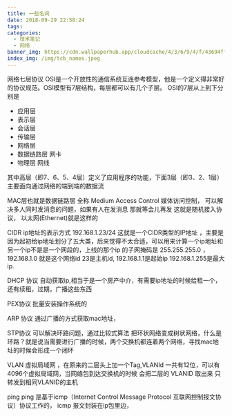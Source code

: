 ```yaml
---
title: 一些名词
date: 2018-09-29 22:58:24
tags:
categories: 
  - 技术笔记
  - 网络
banner_img: https://cdn.wallpaperhub.app/cloudcache/4/3/6/9/4/f/43694fffa324f1478712c2f6ce7dfccf76ca9a3e.jpg
index_img: /img/tcb_names.jpeg
---
```


网络七层协议
OSI是一个开放性的通信系统互连参考模型，他是一个定义得非常好的协议规范。OSI模型有7层结构，每层都可以有几个子层。 OSI的7层从上到下分别是 
- 应用层 
- 表示层
- 会话层
- 传输层
- 网络层
- 数据链路层 网卡
- 物理层  网线

其中高层（即7、6、5、4层）定义了应用程序的功能，下面3层（即3、2、1层）主要面向通过网络的端到端的数据流

MAC层也就是数据链路层  全称 Medium Access Control  媒体访问控制，
可以解决多人同时发消息的问题，如果有人在发消息 那就等会儿再发 这就是随机接入协议， 以太网(Ethernet)就是这样的


CIDR 
 ip地址的表示方式 192.168.1.23/24 这就是一个CIDR类型的IP地址 ，主要是因为起初给ip地址划分了五大类，后来觉得不太合适，可以用来计算一个ip地址和另一个ip不是是一个网段的，上线的那个ip 的子网掩码是 255.255.255.0 ，192.168.1.0 就是这个网络id 23是主机id, 192.168.1.1是起始ip 192.168.1.255是最大ip.

DHCP 协议
自动获取ip,相当于是一个房产中介，有需要ip地址的时候给租一个，还有续租，过期，广播这些东西

PEX协议 
批量安装操作系统的

ARP 协议 
通过广播的方式获取mac地址，


STP协议
可以解决环路问题，通过比较式算法 把环状网络变成树状网络，什么是环路？就是说当需要进行广播的时候，两个交换机都连着两个网络，寻找mac地址的时候会形成一个闭环

VLAN
虚拟局域网 ，在原来的二层头上加一个Tag,VLANId  一共有12位，可以有 4096个虚拟局域网，当网络包到达交换机的时候 会把二层的 VLANID 取出来 只转发到相同VLANID的主机

ping
ping 是基于icmp（Internet Control Message Protocol 互联网控制报文协议）协议工作的， icmp 报文封装在ip包里边，
